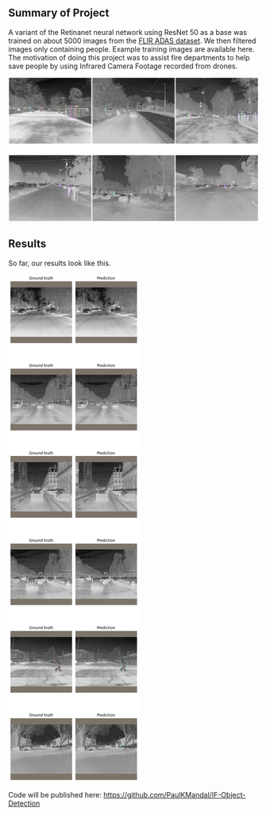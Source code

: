 ## Summary of Project 

A variant of the Retinanet neural network using ResNet 50 as a base was trained on about 5000 images from the [FLIR ADAS dataset](https://www.flir.com/oem/adas/adas-dataset-form/). We then filtered images only containing people. Example training images are available here. The motivation of doing this project was to assist fire departments to help save people by using Infrared Camera Footage recorded from drones.

![Alt text](pics/Examples.png?raw=true "Title")

## Results

So far, our results look like this.

![Alt text](pics/Results.png?raw=true "Title")

Code will be published here: https://github.com/PaulKMandal/IF-Object-Detection
